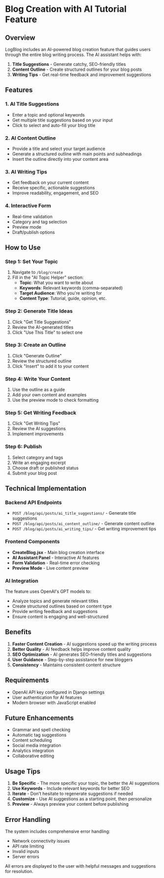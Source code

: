 # Blog Creation with AI Tutorial Feature

## Overview
LogBlog includes an AI-powered blog creation feature that guides users through the entire blog writing process. The AI assistant helps with:

1. **Title Suggestions** - Generate catchy, SEO-friendly titles
2. **Content Outline** - Create structured outlines for your blog posts
3. **Writing Tips** - Get real-time feedback and improvement suggestions

## Features

### 1. AI Title Suggestions
- Enter a topic and optional keywords
- Get multiple title suggestions based on your input
- Click to select and auto-fill your blog title

### 2. AI Content Outline
- Provide a title and select your target audience
- Generate a structured outline with main points and subheadings
- Insert the outline directly into your content area

### 3. AI Writing Tips
- Get feedback on your current content
- Receive specific, actionable suggestions
- Improve readability, engagement, and SEO

### 4. Interactive Form
- Real-time validation
- Category and tag selection
- Preview mode
- Draft/publish options

## How to Use

### Step 1: Set Your Topic
1. Navigate to `/blog/create`
2. Fill in the "AI Topic Helper" section:
   - **Topic**: What you want to write about
   - **Keywords**: Relevant keywords (comma-separated)
   - **Target Audience**: Who you're writing for
   - **Content Type**: Tutorial, guide, opinion, etc.

### Step 2: Generate Title Ideas
1. Click "Get Title Suggestions"
2. Review the AI-generated titles
3. Click "Use This Title" to select one

### Step 3: Create an Outline
1. Click "Generate Outline"
2. Review the structured outline
3. Click "Insert" to add it to your content

### Step 4: Write Your Content
1. Use the outline as a guide
2. Add your own content and examples
3. Use the preview mode to check formatting

### Step 5: Get Writing Feedback
1. Click "Get Writing Tips"
2. Review the AI suggestions
3. Implement improvements

### Step 6: Publish
1. Select category and tags
2. Write an engaging excerpt
3. Choose draft or published status
4. Submit your blog post

## Technical Implementation

### Backend API Endpoints
- `POST /blog/api/posts/ai_title_suggestions/` - Generate title suggestions
- `POST /blog/api/posts/ai_content_outline/` - Generate content outline
- `POST /blog/api/posts/ai_writing_tips/` - Get writing improvement tips

### Frontend Components
- **CreateBlog.jsx** - Main blog creation interface
- **AI Assistant Panel** - Interactive AI features
- **Form Validation** - Real-time error checking
- **Preview Mode** - Live content preview

### AI Integration
The feature uses OpenAI's GPT models to:
- Analyze topics and generate relevant titles
- Create structured outlines based on content type
- Provide writing feedback and suggestions
- Ensure content is engaging and well-structured

## Benefits

1. **Faster Content Creation** - AI suggestions speed up the writing process
2. **Better Quality** - AI feedback helps improve content quality
3. **SEO Optimization** - AI generates SEO-friendly titles and suggestions
4. **User Guidance** - Step-by-step assistance for new bloggers
5. **Consistency** - Maintains consistent content structure

## Requirements

- OpenAI API key configured in Django settings
- User authentication for AI features
- Modern browser with JavaScript enabled

## Future Enhancements

- Grammar and spell checking
- Automatic tag suggestions
- Content scheduling
- Social media integration
- Analytics integration
- Collaborative editing

## Usage Tips

1. **Be Specific** - The more specific your topic, the better the AI suggestions
2. **Use Keywords** - Include relevant keywords for better SEO
3. **Iterate** - Don't hesitate to regenerate suggestions if needed
4. **Customize** - Use AI suggestions as a starting point, then personalize
5. **Preview** - Always preview your content before publishing

## Error Handling

The system includes comprehensive error handling:
- Network connectivity issues
- API rate limiting
- Invalid inputs
- Server errors

All errors are displayed to the user with helpful messages and suggestions for resolution.
